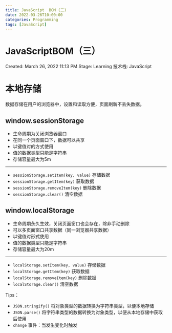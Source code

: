```yaml
---
title: JavaScript  BOM (三)
date: 2022-03-26T10:00:00
categories: Programming
tags: [JavaScript]
---
```


# JavaScriptBOM（三）

Created: March 26, 2022 11:13 PM
Stage: Learning
技术栈: JavaScript

# 本地存储

数据存储在用户的浏览器中，设置和读取方便，页面刷新不丢失数据。

## window.sessionStorage

- 生命周期为关闭浏览器窗口
- 在同一个页面窗口下，数据可以共享
- 以键值对的方式使用
- 值的数据类型只能是字符串
- 存储容量最大为5m

---

- `sessionStorage.setItem(key, value)` 存储数据
- `sessionStorage.getItem(key)` 获取数据
- `sessionStorage.removeItem(key)` 删除数据
- `sessionStorage.clear()` 清空数据

## window.localStorage

- 生命周期永久生效，关闭页面窗口也会存在，除非手动删除
- 可以多页面窗口共享数据（同一浏览器共享数据）
- 以键值对形式使用
- 值的数据类型只能是字符串
- 存储容量最大为20m

---

- `localStorage.setItem(key, value)` 存储数据
- `localStorage.getItem(key)` 获取数据
- `localStorage.removeItem(key)` 删除数据
- `localStorage.clear()` 清空数据

Tips：

- `JSON.stringify()` 将对象类型的数据转换为字符串类型，以便本地存储
- `JSON.parse()` 将字符串类型的数据转换为对象类型，以便从本地存储中获取后使用
- `change` 事件：当发生变化时触发